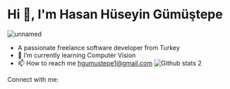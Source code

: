 # Hi 👋, I'm Hasan Hüseyin Gümüştepe
![unnamed](https://github.com/HSN51/hasanhuseyingumustepe/assets/116903648/228eda06-cabc-4c51-b0be-647ba7ff7dd5)


- A passionate freelance software developer from Turkey
- 🌱 I’m currently learning Computer Vision
- 📫 How to reach me hgumustepe1@gmail.com
![Github stats 2](https://github-readme-stats.vercel.app/api?username=kullanıcıadınız&show_icons=true&theme=radical)

Connect with me:
